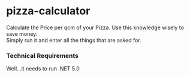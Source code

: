 # pizza-calculator
Calculate the Price per qcm of your Pizza. Use this knowledge wisely to save money.
<br>
Simply run it and enter all the things that are asked for.

### Technical Requirements
Well...it needs to run .NET 5.0
